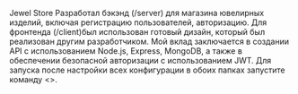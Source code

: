 Jewel Store
Разработал бэкэнд (/server) для магазина ювелирных изделий, включая регистрацию пользователей, авторизацию. Для фронтенда (/client)был использован готовый дизайн, который был реализован другим разработчиком. Мой вклад заключается в создании API с использованием Node.js, Express, MongoDB, а также в обеспечении безопасной авторизации с использованием JWT. Для запуска после настройки всех конфигурации в обоих папках запустите команду <<npm run dev>>.
